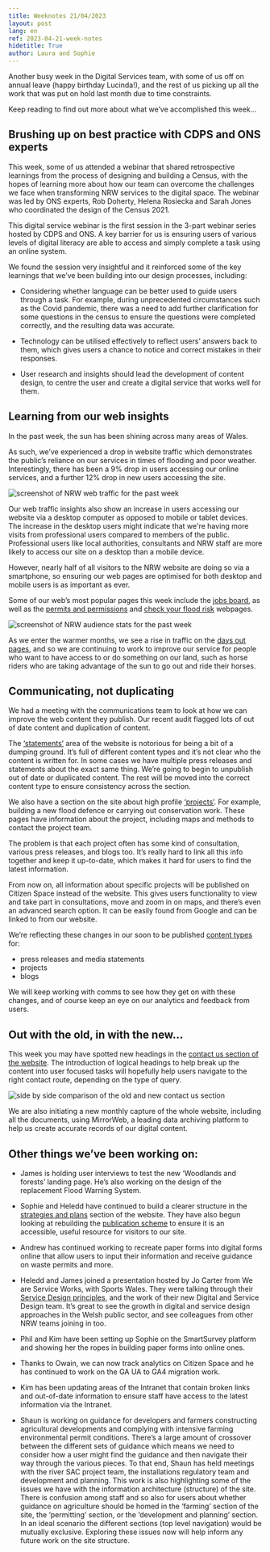 ```yaml
---
title: Weeknotes 21/04/2023
layout: post
lang: en
ref: 2023-04-21-week-notes
hidetitle: True
author: Laura and Sophie
---
```


Another busy week in the Digital Services team, with some of us off on annual leave (happy birthday Lucinda!), and the rest of us picking up all the work that was put on hold last month due to time constraints. 

Keep reading to find out more about what we’ve accomplished this week…

## Brushing up on best practice with CDPS and ONS experts

This week, some of us attended a webinar that shared retrospective learnings from the process of designing and building a Census, with the hopes of learning more about how our team can overcome the challenges we face when transforming NRW services to the digital space. The webinar was led by ONS experts, Rob Doherty, Helena Rosiecka and Sarah Jones who coordinated the design of the Census 2021.

This digital service webinar is the first session in the 3-part webinar series hosted by CDPS and ONS. A key barrier for us is ensuring users of various levels of digital literacy are able to access and simply complete a task using an online system. 

We found the session very insightful and it reinforced some of the key learnings that we’ve been building into our design processes, including:

+ Considering whether language can be better used to guide users through a task. For example, during unprecedented circumstances such as the Covid pandemic, there was a need to add further clarification for some questions in the census to ensure the questions were completed correctly, and the resulting data was accurate.

+ Technology can be utilised effectively to reflect users’ answers back to them, which gives users a chance to notice and correct mistakes in their responses.

+ User research and insights should lead the development of content design, to centre the user and create a digital service that works well for them.

## Learning from our web insights

In the past week, the sun has been shining across many areas of Wales. 

As such, we’ve experienced a drop in website traffic which demonstrates the public’s reliance on our services in times of flooding and poor weather. Interestingly, there has been a 9% drop in users accessing our online services, and a further 12% drop in new users accessing the site.

![screenshot of NRW web traffic for the past week]([https://github.com/nrw-digital/week-notes/blob/9dc81c5ce811b86476f55c3636b36e40f7ec971b/images/web%20overview.png]?raw=true)

Our web traffic insights also show an increase in users accessing our website via a desktop computer as opposed to mobile or tablet devices. The increase in the desktop users might indicate that we're having more visits from professional users compared to members of the public. Professional users like local authorities, consultants and NRW staff are more likely to access our site on a desktop than a mobile device.

However, nearly half of all visitors to the NRW website are doing so via a smartphone, so ensuring our web pages are optimised for both desktop and mobile users is as important as ever. 

Some of our web’s most popular pages this week include the [jobs board](https://naturalresources.wales/about-us/jobs-apprenticeships-and-placements/jobs/job-listing-page/?lang=en), as well as the [permits and permissions](https://naturalresources.wales/permits-and-permissions/?lang=en) and [check your flood risk](https://naturalresources.wales/flooding/check-your-flood-risk-by-postcode/?lang=en) webpages.  

![screenshot of NRW audience stats for the past week]([https://github.com/nrw-digital/week-notes/blob/9dc81c5ce811b86476f55c3636b36e40f7ec971b/images/Website%20insights.png]?raw=true)

As we enter the warmer months, we see a rise in traffic on the [days out pages](https://naturalresources.wales/days-out/places-to-visit/north-west-wales/newborough/?lang=en), and so we are continuing to work to improve our service for people who want to have access to or do something on our land, such as horse riders who are taking advantage of the sun to go out and ride their horses.

## Communicating, not duplicating

We had a meeting with the communications team to look at how we can improve the web content they publish. Our recent audit flagged lots of out of date content and duplication of content.

The [‘statements’](https://naturalresources.wales/about-us/news-blog-and-statements/statements/?lang=en) area of the website is notorious for being a bit of a dumping ground. It’s full of different content types and it’s not clear who the content is written for. In some cases we have multiple press releases and statements about the exact same thing. We’re going to begin to unpublish out of date or duplicated content. The rest will be moved into the correct content type to ensure consistency across the section. 

We also have a section on the site about high profile [‘projects’](https://naturalresources.wales/about-us/what-we-do/our-projects/?lang=en). For example, building a new flood defence or carrying out conservation work. These pages have information about the project, including maps and methods to contact the project team. 

The problem is that each project often has some kind of consultation, various press releases, and blogs too. It’s really hard to link all this info together and keep it up-to-date, which makes it hard for users to find the latest information.

From now on, all information about specific projects will be published on Citizen Space instead of the website. This gives users functionality to view and take part in consultations, move and zoom in on maps, and there’s even an advanced search option. It can be easily found from Google and can be linked to from our website.

We’re reflecting these changes in our soon to be published [content types](https://naturalresources.wales/footer-links/content-types/?lang=en) for:
+ press releases and media statements
+ projects 
+ blogs

We will keep working with comms to see how they get on with these changes, and of course keep an eye on our analytics and feedback from users.

## Out with the old, in with the new…

This week you may have spotted new headings in the [contact us section of the website](https://naturalresources.wales/about-us/contact-us/?lang=en). The introduction of logical headings to help break up the content into user focused tasks will hopefully help users navigate to the right contact route, depending on the type of query. 

![side by side comparison of the old and new contact us section]([https://github.com/nrw-digital/week-notes/blob/9dc81c5ce811b86476f55c3636b36e40f7ec971b/images/contact%20us.png]?raw=true)

We are also initiating a new monthly capture of the whole website, including all the documents, using MirrorWeb, a leading data archiving platform to help us create accurate records of our digital content.

## Other things we’ve been working on:

+ James is holding user interviews to test the new ‘Woodlands and forests’ landing page. He’s also working on the design of the replacement Flood Warning System.

+ Sophie and Heledd have continued to build a clearer structure in the [strategies and plans](https://naturalresources.wales/about-us/what-we-do/strategies-and-plans/?lang=en) section of the website. They have also begun looking at rebuilding the [publication scheme](https://naturalresources.wales/about-us/contact-us/publication-scheme/?lang=en) to ensure it is an accessible, useful resource for visitors to our site.

+ Andrew has continued working to recreate paper forms into digital forms online that allow users to input their information and receive guidance on waste permits and more.

+ Heledd and James joined a presentation hosted by Jo Carter from We are Service Works, with Sports Wales. They were talking through their [Service Design principles](https://www.sport.wales/digital-and-service-design/digital-and-service-design-principles), and the work of their new Digital and Service Design team. It’s great to see the growth in digital and service design approaches in the Welsh public sector, and see colleagues from other NRW teams joining in too. 

+ Phil and Kim have been setting up Sophie on the SmartSurvey platform and showing her the ropes in building paper forms into online ones.

+ Thanks to Owain, we can now track analytics on Citizen Space and he has continued to work on the GA UA to GA4 migration work.  

+ Kim has been updating areas of the Intranet that contain broken links and out-of-date information to ensure staff have access to the latest information via the Intranet.

+ Shaun is working on guidance for developers and farmers constructing agricultural developments and complying with intensive farming environmental permit conditions. There’s a large amount of crossover between the different sets of guidance which means we need to consider how a user might find the guidance and then navigate their way through the various pieces. To that end, Shaun has held meetings with the river SAC project team, the installations regulatory team and development and planning. This work is also highlighting some of the issues we have with the information architecture (structure) of the site. There is confusion among staff and so also for users about whether guidance on agriculture should be homed in the ‘farming’ section of the site, the ‘permitting’ section, or the ‘development and planning’ section. In an ideal scenario the different sections (top level navigation) would be mutually exclusive. Exploring these issues now will help inform any future work on the site structure.
